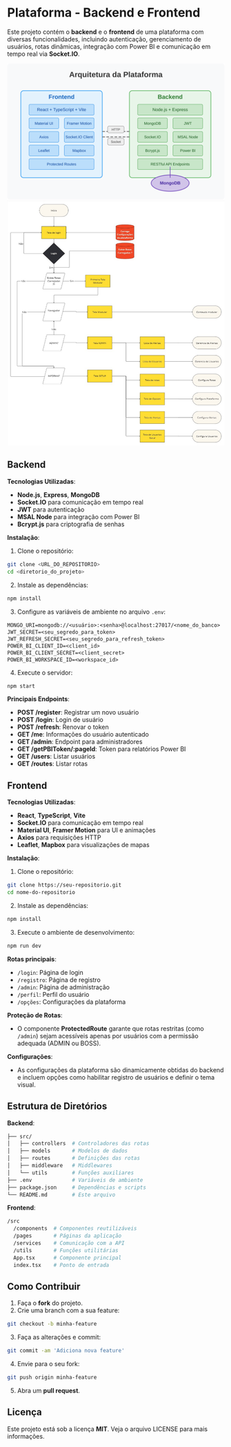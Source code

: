 # Plataforma - Backend e Frontend

Este projeto contém o **backend** e o **frontend** de uma plataforma com diversas funcionalidades, incluindo autenticação, gerenciamento de usuários, rotas dinâmicas, integração com Power BI e comunicação em tempo real via **Socket.IO**.


![Platform Architecture](platform-architecture.svg)
![Platform](plataform.jpg)

## Backend

**Tecnologias Utilizadas**:
* **Node.js**, **Express**, **MongoDB**
* **Socket.IO** para comunicação em tempo real
* **JWT** para autenticação
* **MSAL Node** para integração com Power BI
* **Bcrypt.js** para criptografia de senhas

**Instalação**:
1. Clone o repositório:
```bash
git clone <URL_DO_REPOSITORIO>
cd <diretorio_do_projeto>
```

2. Instale as dependências:
```bash
npm install
```

3. Configure as variáveis de ambiente no arquivo `.env`:
```plaintext
MONGO_URI=mongodb://<usuário>:<senha>@localhost:27017/<nome_do_banco>
JWT_SECRET=<seu_segredo_para_token>
JWT_REFRESH_SECRET=<seu_segredo_para_refresh_token>
POWER_BI_CLIENT_ID=<client_id>
POWER_BI_CLIENT_SECRET=<client_secret>
POWER_BI_WORKSPACE_ID=<workspace_id>
```

4. Execute o servidor:
```bash
npm start
```

**Principais Endpoints**:
* **POST /register**: Registrar um novo usuário
* **POST /login**: Login de usuário
* **POST /refresh**: Renovar o token
* **GET /me**: Informações do usuário autenticado
* **GET /admin**: Endpoint para administradores
* **GET /getPBIToken/:pageId**: Token para relatórios Power BI
* **GET /users**: Listar usuários
* **GET /routes**: Listar rotas

## Frontend

**Tecnologias Utilizadas**:
* **React**, **TypeScript**, **Vite**
* **Socket.IO** para comunicação em tempo real
* **Material UI**, **Framer Motion** para UI e animações
* **Axios** para requisições HTTP
* **Leaflet**, **Mapbox** para visualizações de mapas

**Instalação**:
1. Clone o repositório:
```bash
git clone https://seu-repositorio.git
cd nome-do-repositorio
```

2. Instale as dependências:
```bash
npm install
```

3. Execute o ambiente de desenvolvimento:
```bash
npm run dev
```

**Rotas principais**:
* `/login`: Página de login
* `/registro`: Página de registro
* `/admin`: Página de administração
* `/perfil`: Perfil do usuário
* `/opções`: Configurações da plataforma

**Proteção de Rotas**:
* O componente **ProtectedRoute** garante que rotas restritas (como `/admin`) sejam acessíveis apenas por usuários com a permissão adequada (ADMIN ou BOSS).

**Configurações**:
* As configurações da plataforma são dinamicamente obtidas do backend e incluem opções como habilitar registro de usuários e definir o tema visual.

## Estrutura de Diretórios

**Backend**:
```bash
├── src/
│   ├── controllers  # Controladores das rotas
│   ├── models       # Modelos de dados
│   ├── routes       # Definições das rotas
│   ├── middleware   # Middlewares
│   └── utils        # Funções auxiliares
├── .env             # Variáveis de ambiente
├── package.json     # Dependências e scripts
└── README.md        # Este arquivo
```

**Frontend**:
```bash
/src
  /components  # Componentes reutilizáveis
  /pages       # Páginas da aplicação
  /services    # Comunicação com a API
  /utils       # Funções utilitárias
  App.tsx      # Componente principal
  index.tsx    # Ponto de entrada
```

## Como Contribuir

1. Faça o **fork** do projeto.
2. Crie uma branch com a sua feature:
```bash
git checkout -b minha-feature
```

3. Faça as alterações e commit:
```bash
git commit -am 'Adiciona nova feature'
```

4. Envie para o seu fork:
```bash
git push origin minha-feature
```

5. Abra um **pull request**.

## Licença

Este projeto está sob a licença **MIT**. Veja o arquivo LICENSE para mais informações.
